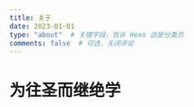 ```yaml
---
title: 关于
date: 2023-01-01
type: "about"  # 关键字段，告诉 Hexo 这是分类页
comments: false  # 可选，关闭评论
---
```


# 为往圣而继绝学